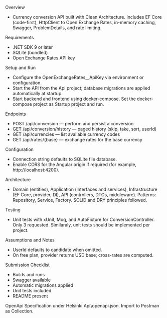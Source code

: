 Overview
- Currency conversion API built with Clean Architecture. Includes EF Core (code-first), HttpClient to Open Exchange Rates, in-memory caching, Swagger, ProblemDetails, and rate limiting.


Requirements
- .NET SDK 9 or later
- SQLite (bundled)
- Open Exchange Rates API key


Setup and Run
- Configure the OpenExchangeRates__ApiKey via environment or configuration.
- Start the API from the Api project; database migrations are applied automatically at startup.
- Start backend and frontend using docker-compose. Set the docker-compose project as Startup project and run.


Endpoints
- POST /api/conversion — perform and persist a conversion
- GET /api/conversion/history — paged history (skip, take, sort, userId)
- GET /api/currencies — list available currency codes
- GET /api/rates/{base} — exchange rates for the base currency


Configuration
- Connection string defaults to SQLite file database.
- Enable CORS for the Angular origin if required (for example, http://localhost:4200).


Architecture
- Domain (entities), Application (interfaces and services), Infrastructure (EF Core, provider, DI), API (controllers, DTOs, middleware). Patterns: Repository, Service, Factory. SOLID and DRY principles followed.


Testing
- Unit tests with xUnit, Moq, and AutoFixture for ConversionController. Only 3 requested. Similaraly, unit tests should be implemented per project.


Assumptions and Notes
- UserId defaults to candidate when omitted.
- On free plan, provider returns USD base; cross-rates are computed.


Submission Checklist
- Builds and runs
- Swagger available
- Automatic migrations applied
- Unit tests included
- README present

OpenApi Specification under Helsinki.Api\openapi.json. Import to Postman as Collection.